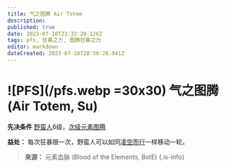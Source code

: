 ```yaml
---
title: 气之图腾 Air Totem
description: 
published: true
date: 2023-07-18T23:32:29.126Z
tags: pfs, 狂暴之力, 图腾狂暴之力
editor: markdown
dateCreated: 2023-07-18T20:56:26.941Z
---
```


# ![PFS](/pfs.webp =30x30) 气之图腾 (Air Totem, Su)
**先决条件** [野蛮人](/野蛮人)6级，[次级元素图腾](/狂暴之力/次级元素图腾)

**益处：** 每次狂暴限一次，野蛮人可以如同[凌空而行](/法术列表/凌空而行_Air_walk)一样移动一轮。

> **来源：** 元素血脉 (Blood of the Elements, BotE)
{.is-info}
